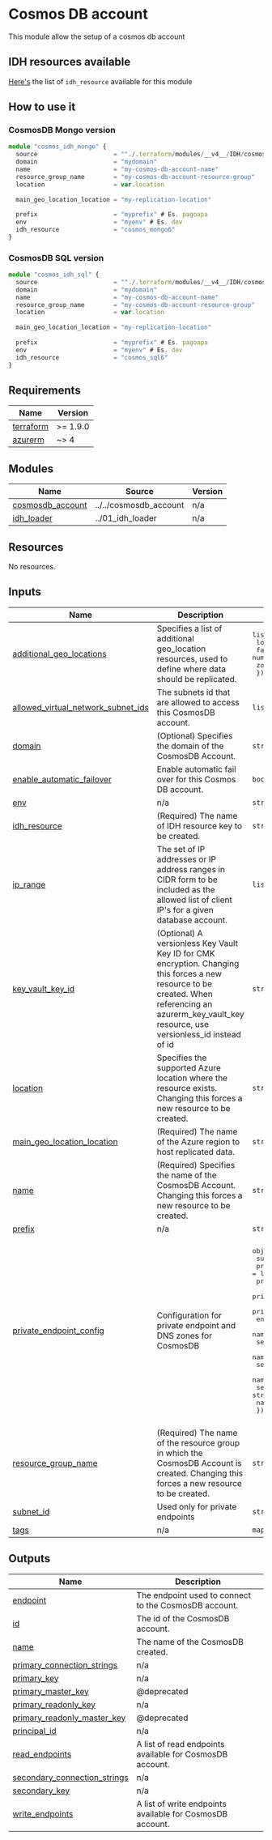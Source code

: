 # Cosmos DB account

This module allow the setup of a cosmos db account

## IDH resources available

[Here's](./LIBRARY.md) the list of `idh_resource` available for this module

## How to use it

### CosmosDB Mongo version

```ts
module "cosmos_idh_mongo" {
  source                     = ""./.terraform/modules/__v4__/IDH/cosmosdb_account"
  domain                     = "mydomain"
  name                       = "my-cosmos-db-account-name"
  resource_group_name        = "my-cosmos-db-account-resource-group"
  location                   = var.location
  
  main_geo_location_location = "my-replication-location"
  
  prefix                     = "myprefix" # Es. pagoapa
  env                        = "myenv" # Es. dev
  idh_resource               = "cosmos_mongo6" 
}

```

### CosmosDB SQL version

```ts
module "cosmos_idh_sql" {
  source                     = ""./.terraform/modules/__v4__/IDH/cosmosdb_account"
  domain                     = "mydomain"
  name                       = "my-cosmos-db-account-name"
  resource_group_name        = "my-cosmos-db-account-resource-group"
  location                   = var.location
  
  main_geo_location_location = "my-replication-location"
  
  prefix                     = "myprefix" # Es. pagoapa
  env                        = "myenv" # Es. dev
  idh_resource               = "cosmos_sql6" 
}
```

<!-- markdownlint-disable -->
<!-- BEGIN_TF_DOCS -->
## Requirements

| Name | Version |
|------|---------|
| <a name="requirement_terraform"></a> [terraform](#requirement\_terraform) | >= 1.9.0 |
| <a name="requirement_azurerm"></a> [azurerm](#requirement\_azurerm) | ~> 4 |

## Modules

| Name | Source | Version |
|------|--------|---------|
| <a name="module_cosmosdb_account"></a> [cosmosdb\_account](#module\_cosmosdb\_account) | ../../cosmosdb_account | n/a |
| <a name="module_idh_loader"></a> [idh\_loader](#module\_idh\_loader) | ../01_idh_loader | n/a |

## Resources

No resources.

## Inputs

| Name | Description | Type | Default | Required |
|------|-------------|------|---------|:--------:|
| <a name="input_additional_geo_locations"></a> [additional\_geo\_locations](#input\_additional\_geo\_locations) | Specifies a list of additional geo\_location resources, used to define where data should be replicated. | <pre>list(object({<br/>    location          = string<br/>    failover_priority = number<br/>    zone_redundant    = bool<br/>  }))</pre> | `[]` | no |
| <a name="input_allowed_virtual_network_subnet_ids"></a> [allowed\_virtual\_network\_subnet\_ids](#input\_allowed\_virtual\_network\_subnet\_ids) | The subnets id that are allowed to access this CosmosDB account. | `list(string)` | `[]` | no |
| <a name="input_domain"></a> [domain](#input\_domain) | (Optional) Specifies the domain of the CosmosDB Account. | `string` | n/a | yes |
| <a name="input_enable_automatic_failover"></a> [enable\_automatic\_failover](#input\_enable\_automatic\_failover) | Enable automatic fail over for this Cosmos DB account. | `bool` | `true` | no |
| <a name="input_env"></a> [env](#input\_env) | n/a | `string` | n/a | yes |
| <a name="input_idh_resource"></a> [idh\_resource](#input\_idh\_resource) | (Required) The name of IDH resource key to be created. | `string` | n/a | yes |
| <a name="input_ip_range"></a> [ip\_range](#input\_ip\_range) | The set of IP addresses or IP address ranges in CIDR form to be included as the allowed list of client IP's for a given database account. | `list(string)` | `null` | no |
| <a name="input_key_vault_key_id"></a> [key\_vault\_key\_id](#input\_key\_vault\_key\_id) | (Optional) A versionless Key Vault Key ID for CMK encryption. Changing this forces a new resource to be created. When referencing an azurerm\_key\_vault\_key resource, use versionless\_id instead of id | `string` | `null` | no |
| <a name="input_location"></a> [location](#input\_location) | Specifies the supported Azure location where the resource exists. Changing this forces a new resource to be created. | `string` | n/a | yes |
| <a name="input_main_geo_location_location"></a> [main\_geo\_location\_location](#input\_main\_geo\_location\_location) | (Required) The name of the Azure region to host replicated data. | `string` | n/a | yes |
| <a name="input_name"></a> [name](#input\_name) | (Required) Specifies the name of the CosmosDB Account. Changing this forces a new resource to be created. | `string` | n/a | yes |
| <a name="input_prefix"></a> [prefix](#input\_prefix) | n/a | `string` | n/a | yes |
| <a name="input_private_endpoint_config"></a> [private\_endpoint\_config](#input\_private\_endpoint\_config) | Configuration for private endpoint and DNS zones for CosmosDB | <pre>object({<br/>    subnet_id                         = string<br/>    private_dns_zone_sql_ids          = list(string)<br/>    private_dns_zone_table_ids        = list(string)<br/>    private_dns_zone_mongo_ids        = list(string)<br/>    private_dns_zone_cassandra_ids    = list(string)<br/>    enabled                           = bool<br/>    name_sql                          = string<br/>    service_connection_name_sql       = string<br/>    name_mongo                        = string<br/>    service_connection_name_mongo     = string<br/>    name_cassandra                    = string<br/>    service_connection_name_cassandra = string<br/>    name_table                        = string<br/>  })</pre> | <pre>{<br/>  "enabled": true,<br/>  "name_cassandra": null,<br/>  "name_mongo": null,<br/>  "name_sql": null,<br/>  "name_table": null,<br/>  "private_dns_zone_cassandra_ids": [],<br/>  "private_dns_zone_mongo_ids": [],<br/>  "private_dns_zone_sql_ids": [],<br/>  "private_dns_zone_table_ids": [],<br/>  "service_connection_name_cassandra": null,<br/>  "service_connection_name_mongo": null,<br/>  "service_connection_name_sql": null,<br/>  "subnet_id": null<br/>}</pre> | no |
| <a name="input_resource_group_name"></a> [resource\_group\_name](#input\_resource\_group\_name) | (Required) The name of the resource group in which the CosmosDB Account is created. Changing this forces a new resource to be created. | `string` | n/a | yes |
| <a name="input_subnet_id"></a> [subnet\_id](#input\_subnet\_id) | Used only for private endpoints | `string` | `null` | no |
| <a name="input_tags"></a> [tags](#input\_tags) | n/a | `map(any)` | n/a | yes |

## Outputs

| Name | Description |
|------|-------------|
| <a name="output_endpoint"></a> [endpoint](#output\_endpoint) | The endpoint used to connect to the CosmosDB account. |
| <a name="output_id"></a> [id](#output\_id) | The id of the CosmosDB account. |
| <a name="output_name"></a> [name](#output\_name) | The name of the CosmosDB created. |
| <a name="output_primary_connection_strings"></a> [primary\_connection\_strings](#output\_primary\_connection\_strings) | n/a |
| <a name="output_primary_key"></a> [primary\_key](#output\_primary\_key) | n/a |
| <a name="output_primary_master_key"></a> [primary\_master\_key](#output\_primary\_master\_key) | @deprecated |
| <a name="output_primary_readonly_key"></a> [primary\_readonly\_key](#output\_primary\_readonly\_key) | n/a |
| <a name="output_primary_readonly_master_key"></a> [primary\_readonly\_master\_key](#output\_primary\_readonly\_master\_key) | @deprecated |
| <a name="output_principal_id"></a> [principal\_id](#output\_principal\_id) | n/a |
| <a name="output_read_endpoints"></a> [read\_endpoints](#output\_read\_endpoints) | A list of read endpoints available for CosmosDB account. |
| <a name="output_secondary_connection_strings"></a> [secondary\_connection\_strings](#output\_secondary\_connection\_strings) | n/a |
| <a name="output_secondary_key"></a> [secondary\_key](#output\_secondary\_key) | n/a |
| <a name="output_write_endpoints"></a> [write\_endpoints](#output\_write\_endpoints) | A list of write endpoints available for CosmosDB account. |
<!-- END_TF_DOCS -->
